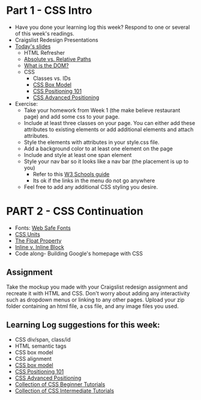 # Part 1 - CSS Intro

* Have you done your learning log this week? Respond to one or several of this week's readings.
* Craigslist Redesign Presentations
* [Today's slides](https://docs.google.com/presentation/d/1MbLL92bmPDSnKgz3QASUs0s3gC6CLJCiYGPeZ4E15Ts/)
  * HTML Refresher
  * [Absolute vs. Relative Paths](https://www.coffeecup.com/help/articles/absolute-vs-relative-pathslinks/)
  * [What is the DOM?](https://css-tricks.com/dom/)
  * CSS
    * Classes vs. IDs
    * [CSS Box Model](http://css-tricks.com/the-css-box-model/)
    * [CSS Positioning 101](http://alistapart.com/article/css-positioning-101)
    * [CSS Advanced Positioning](https://internetingishard.com/html-and-css/advanced-positioning/)
* Exercise:
  * Take your homework from Week 1 (the make believe restaurant page) and add some css to your page.
  * Include at least three classes on your page. You can either add these attributes to existing elements or add additional elements and attach attributes.
  * Style the elements with attributes in your style.css file.
  * Add a background color to at least one element on the page
  * Include and style at least one span element
  * Style your nav bar so it looks like a nav bar (the placement is up to you)
    * Refer to this [W3 Schools guide](https://www.w3schools.com/css/css_navbar.asp)
    * Its ok if the links in the menu do not go anywhere
  * Feel free to add any additional CSS styling you desire.

# PART 2 - CSS Continuation

* Fonts: [Web Safe Fonts](https://websitesetup.org/web-safe-fonts-html-css/)
* [CSS Units](https://www.w3schools.com/cssref/css_units.asp)
* [The Float Property](https://www.w3schools.com/css/css_float.asp)
* [Inline v. Inline Block](https://alligator.io/css/display-inline-vs-inline-block/)
* Code along- Building Google's homepage with CSS

## Assignment
Take the mockup you made with your Craigslist redesign assignment and recreate it with HTML and CSS. Don't worry about adding any interactivity such as dropdown menus or linking to any other pages. Upload your zip folder containing an html file, a css file, and any image files you used.

## Learning Log suggestions for this week:
* CSS div/span, class/id
* HTML semantic tags
* CSS box model
* CSS alignment
* [CSS box model](https://css-tricks.com/the-css-box-model/)
* [CSS Positioning 101](http://alistapart.com/article/css-positioning-101)
* [CSS Advanced Positioning](https://internetingishard.com/html-and-css/advanced-positioning/)
* [Collection of CSS Beginner Tutorials](https://css-tricks.com/guides/beginner/)
* [Collection of CSS Intermediate Tutorials](https://www.htmldog.com/guides/css/intermediate/)
